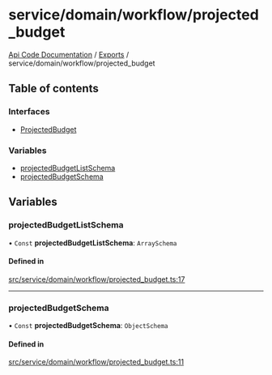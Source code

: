 # service/domain/workflow/projected\_budget
 
[Api Code Documentation](../README.md) / [Exports](../modules.md) / service/domain/workflow/projected\_budget

## Table of contents

### Interfaces

- [ProjectedBudget](../interfaces/service_domain_workflow_projected_budget.ProjectedBudget.md)

### Variables

- [projectedBudgetListSchema](service_domain_workflow_projected_budget.md#projectedbudgetlistschema)
- [projectedBudgetSchema](service_domain_workflow_projected_budget.md#projectedbudgetschema)

## Variables

### projectedBudgetListSchema

• `Const` **projectedBudgetListSchema**: `ArraySchema`

#### Defined in

[src/service/domain/workflow/projected_budget.ts:17](https://github.com/openkfw/TruBudget/blob/f6ee764/api/src/service/domain/workflow/projected_budget.ts#L17)

___

### projectedBudgetSchema

• `Const` **projectedBudgetSchema**: `ObjectSchema`

#### Defined in

[src/service/domain/workflow/projected_budget.ts:11](https://github.com/openkfw/TruBudget/blob/f6ee764/api/src/service/domain/workflow/projected_budget.ts#L11)
